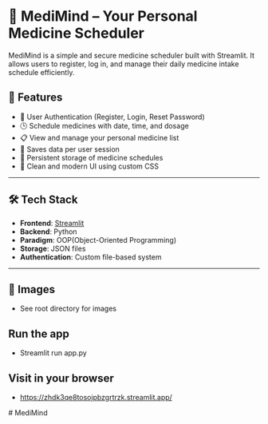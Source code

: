 # 💊 MediMind – Your Personal Medicine Scheduler

MediMind is a simple and secure medicine scheduler built with Streamlit. It allows users to register, log in, and manage their daily medicine intake schedule efficiently.

## 🚀 Features

- 🔐 User Authentication (Register, Login, Reset Password)
- 🕒 Schedule medicines with date, time, and dosage
- 📋 View and manage your personal medicine list
- 🧠 Saves data per user session
- 💾 Persistent storage of medicine schedules
- 🎨 Clean and modern UI using custom CSS


---

## 🛠️ Tech Stack

- **Frontend**: [Streamlit](https://streamlit.io)
- **Backend**: Python
- **Paradigm**: OOP(Object-Oriented Programming)
- **Storage**: JSON files
- **Authentication**: Custom file-based system

---

## 📸 Images
- See root directory for images

## Run the app
- Streamlit run app.py

## Visit in your browser
- https://zhdk3qe8tosojpbzgrtrzk.streamlit.app/




#   M e d i M i n d 
 
 
